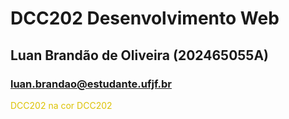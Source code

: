 # DCC202 Desenvolvimento Web

## Luan Brandão de Oliveira (202465055A)
### [luan.brandao@estudante.ufjf.br](mailto:luan.brandao@estudante.ufjf.br)


<span style="color:#DCC202">DCC202 na cor DCC202</span>
